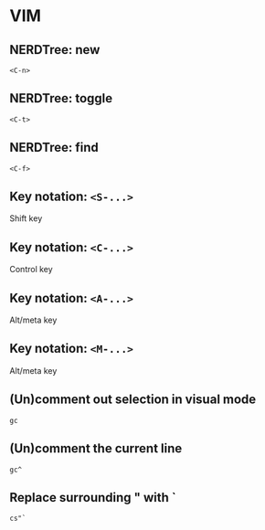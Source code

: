 # VIM

## NERDTree: new

`<C-n>`

## NERDTree: toggle

`<C-t>`

## NERDTree: find

`<C-f>`

## Key notation: `<S-...>`

Shift key

## Key notation: `<C-...>`

Control key

## Key notation: `<A-...>`

Alt/meta key

## Key notation: `<M-...>`

Alt/meta key

## (Un)comment out selection in visual mode

```
gc
```

## (Un)comment the current line

```
gc^
```

## Replace surrounding " with `

```
cs"`
```
